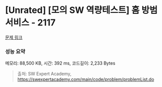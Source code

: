 # [Unrated] [모의 SW 역량테스트] 홈 방범 서비스 - 2117 

[문제 링크](https://swexpertacademy.com/main/code/problem/problemDetail.do?contestProbId=AV5V61LqAf8DFAWu) 

### 성능 요약

메모리: 88,500 KB, 시간: 392 ms, 코드길이: 2,233 Bytes



> 출처: SW Expert Academy, https://swexpertacademy.com/main/code/problem/problemList.do
